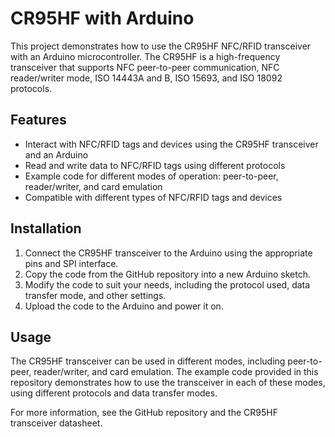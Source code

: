 # CR95HF with Arduino
This project demonstrates how to use the CR95HF NFC/RFID transceiver with an Arduino microcontroller. The CR95HF is a high-frequency transceiver that supports NFC peer-to-peer communication, NFC reader/writer mode, ISO 14443A and B, ISO 15693, and ISO 18092 protocols.

## Features

- Interact with NFC/RFID tags and devices using the CR95HF transceiver and an Arduino
- Read and write data to NFC/RFID tags using different protocols
- Example code for different modes of operation: peer-to-peer, reader/writer, and card emulation
- Compatible with different types of NFC/RFID tags and devices

## Installation

1. Connect the CR95HF transceiver to the Arduino using the appropriate pins and SPI interface.
1. Copy the code from the GitHub repository into a new Arduino sketch.
1. Modify the code to suit your needs, including the protocol used, data transfer mode, and other settings.
1. Upload the code to the Arduino and power it on.

## Usage

The CR95HF transceiver can be used in different modes, including peer-to-peer, reader/writer, and card emulation. The example code provided in this repository demonstrates how to use the transceiver in each of these modes, using different protocols and data transfer modes.

For more information, see the GitHub repository and the CR95HF transceiver datasheet.
